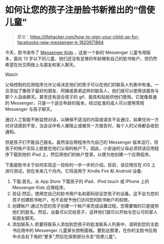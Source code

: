 # 如何让您的孩子注册脸书新推出的“信使儿童”

> 原文：<https://lifehacker.com/how-to-sign-your-child-up-for-facebooks-new-messenger-k-1820971864>

今天，脸书发布了 [Messenger Kids](https://messengerkids.com/) ，这是一个新的 Messenger 儿童专用版本，面向 13 岁以下的儿童，他们还没有足够的年龄拥有自己的脸书帐户，但仍然希望在社交网络上与朋友和家人聊天。

Watch

父母控制的应用程序允许父母决定他们的孩子可以在他们的联系人列表中有谁。一旦添加了像孩子最好的朋友、阿姨或表弟这样的联系人，他们就可以使用该服务与那个人自由聊天。甚至还有适合孩子的 gif、面具和贴纸供他们使用。它就像普通的 Messenger，只是一个适合年龄的版本。经过批准的成人可以使用常规 Messenger 与孩子聊天。

通过人工智能不断监控对话，以确保不适当的内容或语言不会通过，如果任何一方对对话感到不安，当会议中有人被阻止或被另一方报告时，每个人的父母都会收到通知。

但是孩子们不能自己报名。虽然该应用程序作为自己的 Messenger 版本运行，但孩子的帐户实际上嵌套在他们父母的帐户下。因此，小安迪的父母必须将该应用程序下载到他的 iPad 上，然后用他们的帐户登录，以便为他创建一个应用程序。

下面是脸书关于如何实现这一目标的一步一步的介绍。目前，该应用仅在 iOS 上进行测试，但在未来几个月内，它将适用于 Kindle Fire 和 Android 设备:

1.  下载:首先，从 App Store 下载孩子的 iPad、iPod touch 或 iPhone 上的 Messenger Kids 应用程序。
2.  验证:然后，使用您自己的脸书用户名和密码验证您孩子的设备。这不会为您的孩子创建脸书帐户，也不会授予他们访问您的脸书帐户的权限。
3.  创建帐户:通过为您的孩子创建一个帐户来完成设置过程，您需要做的只是提供他们的姓名。然后，设备可以交给孩子，这样他们就可以开始与您认可的家人和朋友聊天。
4.  添加联系人:若要将联系人添加到您孩子的批准联系人列表中，请转到您的主脸书应用中的 Messenger 儿童家长控制面板。要到达那里，在你的主脸书应用中点击右下角的“更多”,然后在探索部分点击“信使儿童”。